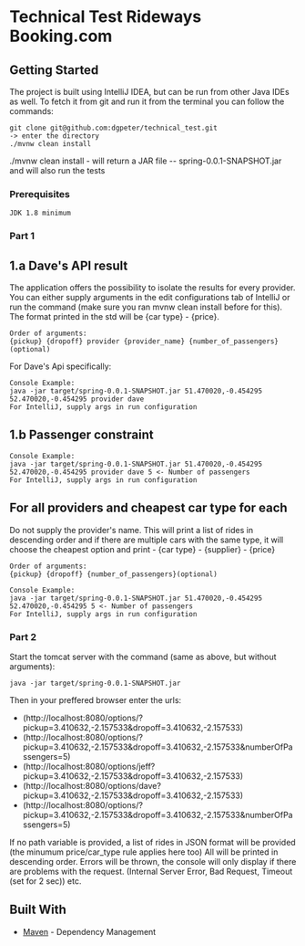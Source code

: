 # Technical Test Rideways Booking.com


## Getting Started

The project is built using IntelliJ IDEA, but can be run from other Java IDEs as well.
To fetch it from git and run it from the terminal you can follow the commands:

```
git clone git@github.com:dgpeter/technical_test.git
-> enter the directory
./mvnw clean install
```

./mvnw clean install - will return a JAR file -- spring-0.0.1-SNAPSHOT.jar and will also run the tests


### Prerequisites

```
JDK 1.8 minimum
```

### Part 1
## 1.a Dave's API result 
The application offers the possibility to isolate the results for every provider. You can either supply arguments in the edit configurations tab of IntelliJ or run the command (make sure you ran mvnw clean install before for this). The format printed in the std will be {car type} - {price}.
```
Order of arguments:
{pickup} {dropoff} provider {provider_name} {number_of_passengers}(optional)
```
For Dave's Api specifically:
```
Console Example:
java -jar target/spring-0.0.1-SNAPSHOT.jar 51.470020,-0.454295 52.470020,-0.454295 provider dave
For IntelliJ, supply args in run configuration
```
## 1.b Passenger constraint
```
Console Example:
java -jar target/spring-0.0.1-SNAPSHOT.jar 51.470020,-0.454295 52.470020,-0.454295 provider dave 5 <- Number of passengers 
For IntelliJ, supply args in run configuration
```
## For all providers and cheapest car type for each
Do not supply the provider's name. This will print a list of rides in descending order and if there are multiple cars with the same type, it will choose the cheapest option and print - {car type} - {supplier} - {price}
```
Order of arguments:
{pickup} {dropoff} {number_of_passengers}(optional)
```
```
Console Example:
java -jar target/spring-0.0.1-SNAPSHOT.jar 51.470020,-0.454295 52.470020,-0.454295 5 <- Number of passengers 
For IntelliJ, supply args in run configuration
```
### Part 2
Start the tomcat server with the command (same as above, but without arguments):
```
java -jar target/spring-0.0.1-SNAPSHOT.jar
```
Then in your preffered browser enter the urls:
* (http://localhost:8080/options/?pickup=3.410632,-2.157533&dropoff=3.410632,-2.157533)
* (http://localhost:8080/options/?pickup=3.410632,-2.157533&dropoff=3.410632,-2.157533&numberOfPassengers=5)
* (http://localhost:8080/options/jeff?pickup=3.410632,-2.157533&dropoff=3.410632,-2.157533)
* (http://localhost:8080/options/dave?pickup=3.410632,-2.157533&dropoff=3.410632,-2.157533)
* (http://localhost:8080/options/?pickup=3.410632,-2.157533&dropoff=3.410632,-2.157533&numberOfPassengers=5)

If no path variable is provided, a list of rides in JSON format will be provided (the minumum price/car_type rule applies here too)
All will be printed in descending order. Errors will be thrown, the console will only display if there are problems with the request. (Internal Server Error, Bad Request, Timeout (set for 2 sec)) etc.
## Built With
* [Maven](https://maven.apache.org/) - Dependency Management



